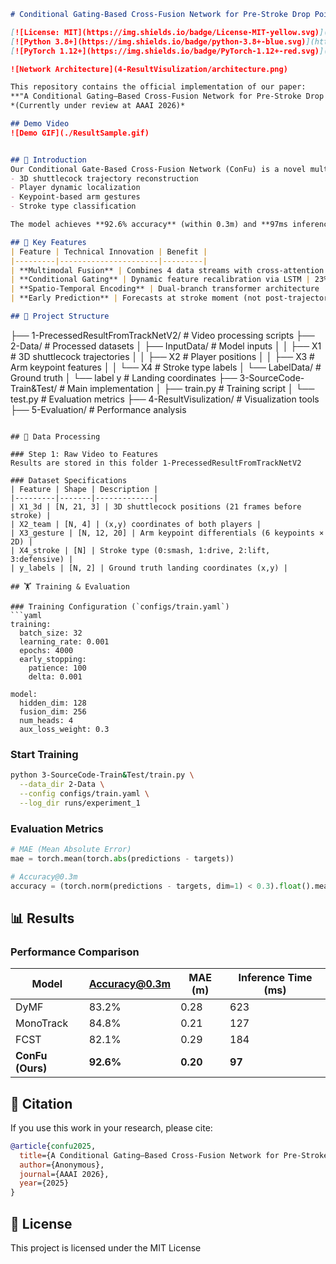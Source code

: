 
```markdown
# Conditional Gating-Based Cross-Fusion Network for Pre-Stroke Drop Point Prediction in Badminton

[![License: MIT](https://img.shields.io/badge/License-MIT-yellow.svg)](https://opensource.org/licenses/MIT)
[![Python 3.8+](https://img.shields.io/badge/python-3.8+-blue.svg)](https://www.python.org/downloads/)
[![PyTorch 1.12+](https://img.shields.io/badge/PyTorch-1.12+-red.svg)](https://pytorch.org/)

![Network Architecture](4-ResultVisulization/architecture.png)

This repository contains the official implementation of our paper:  
**"A Conditional Gating–Based Cross-Fusion Network for Pre-Stroke Drop Point Prediction in Badminton"**  
*(Currently under review at AAAI 2026)*

## Demo Video
![Demo GIF](./ResultSample.gif)


## 🌟 Introduction
Our Conditional Gate-Based Cross-Fusion Network (ConFu) is a novel multimodal framework that predicts badminton shuttlecock landing positions **300ms before stroke execution** by integrating:
- 3D shuttlecock trajectory reconstruction
- Player dynamic localization 
- Keypoint-based arm gestures
- Stroke type classification

The model achieves **92.6% accuracy** (within 0.3m) and **97ms inference time**, enabling real-time tactical feedback.

## 🚀 Key Features
| Feature | Technical Innovation | Benefit |
|---------|----------------------|---------|
| **Multimodal Fusion** | Combines 4 data streams with cross-attention | 12.6% more accurate than unimodal baselines |
| **Conditional Gating** | Dynamic feature recalibration via LSTM | 23% faster inference by suppressing noise |
| **Spatio-Temporal Encoding** | Dual-branch transformer architecture | Captures both trajectory dynamics and court positioning |
| **Early Prediction** | Forecasts at stroke moment (not post-trajectory) | Provides 1.25s decision time advantage |

## 📂 Project Structure
```
├── 1-PrecessedResultFromTrackNetV2/    # Video processing scripts
├── 2-Data/                             # Processed datasets
│   ├── InputData/                      # Model inputs
│   │   ├── X1                          # 3D shuttlecock trajectories 
│   │   ├── X2                          # Player positions
│   │   ├── X3                          # Arm keypoint features
│   │   └── X4                          # Stroke type labels
│   └── LabelData/                      # Ground truth
│       └── label y                     # Landing coordinates
├── 3-SourceCode-Train&Test/            # Main implementation
│   ├── train.py                        # Training script
│   └── test.py                         # Evaluation metrics
├── 4-ResultVisulization/               # Visualization tools
├── 5-Evaluation/                       # Performance analysis
```

## 🔧 Data Processing

### Step 1: Raw Video to Features
Results are stored in this folder 1-PrecessedResultFromTrackNetV2

### Dataset Specifications
| Feature | Shape | Description |
|---------|-------|-------------|
| X1_3d | [N, 21, 3] | 3D shuttlecock positions (21 frames before stroke) |
| X2_team | [N, 4] | (x,y) coordinates of both players |
| X3_gesture | [N, 12, 20] | Arm keypoint differentials (6 keypoints × 2D) |
| X4_stroke | [N] | Stroke type (0:smash, 1:drive, 2:lift, 3:defensive) |
| y_labels | [N, 2] | Ground truth landing coordinates (x,y) |

## 🏋️ Training & Evaluation

### Training Configuration (`configs/train.yaml`)
```yaml
training:
  batch_size: 32
  learning_rate: 0.001
  epochs: 4000
  early_stopping:
    patience: 100
    delta: 0.001

model:
  hidden_dim: 128
  fusion_dim: 256
  num_heads: 4
  aux_loss_weight: 0.3
```

### Start Training
```bash
python 3-SourceCode-Train&Test/train.py \
  --data_dir 2-Data \
  --config configs/train.yaml \
  --log_dir runs/experiment_1
```

### Evaluation Metrics
```python
# MAE (Mean Absolute Error)
mae = torch.mean(torch.abs(predictions - targets))

# Accuracy@0.3m
accuracy = (torch.norm(predictions - targets, dim=1) < 0.3).float().mean()
```

## 📊 Results

### Performance Comparison
| Model | Accuracy@0.3m | MAE (m) | Inference Time (ms) |
|-------|--------------|---------|---------------------|
| DyMF | 83.2% | 0.28 | 623 |
| MonoTrack | 84.8% | 0.21 | 127 |
| FCST | 82.1% | 0.29 | 184 |
| **ConFu (Ours)** | **92.6%** | **0.20** | **97** |

## 📜 Citation
If you use this work in your research, please cite:
```bibtex
@article{confu2025,
  title={A Conditional Gating–Based Cross-Fusion Network for Pre-Stroke Drop Point Prediction in Badminton},
  author={Anonymous},
  journal={AAAI 2026},
  year={2025}
}
```

## 📄 License
This project is licensed under the MIT License 
```
